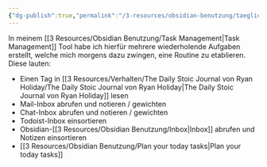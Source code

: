 ```yaml
---
{"dg-publish":true,"permalink":"/3-resources/obsidian-benutzung/taeglicher-ablauf/","created":"2024-04-14T11:21:07.773+02:00","updated":"2024-04-15T08:30:16.292+02:00"}
---
```



In meinem [[3 Resources/Obsidian Benutzung/Task Management\|Task Management]] Tool habe ich hierfür mehrere wiederholende Aufgaben erstellt, welche mich morgens dazu zwingen, eine Routine zu etablieren. Diese lauten:

- Einen Tag in [[3 Resources/Verhalten/The Daily Stoic Journal von Ryan Holiday/The Daily Stoic Journal von Ryan Holiday\|The Daily Stoic Journal von Ryan Holiday]] lesen
- Mail-Inbox abrufen und notieren / gewichten
- Chat-Inbox abrufen und notieren / gewichten
- Todoist-Inbox einsortieren
- Obsidian-[[3 Resources/Obsidian Benutzung/Inbox\|Inbox]] abrufen und Notizen einsortieren
- [[3 Resources/Obsidian Benutzung/Plan your today tasks\|Plan your today tasks]]

